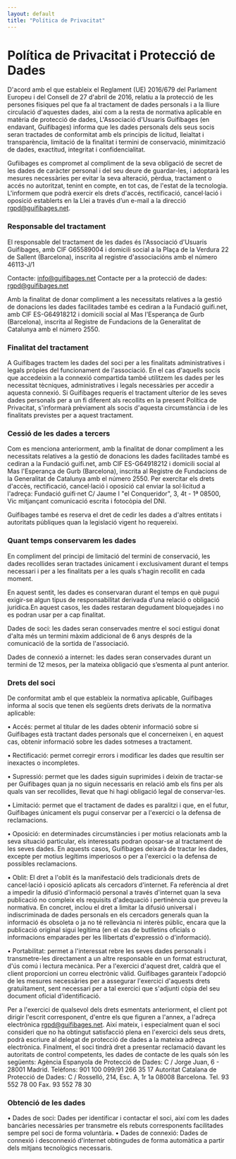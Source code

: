 ```yaml
---
layout: default
title: "Política de Privacitat"
---
```


# Política de Privacitat i Protecció de Dades

D'acord amb el que estableix el Reglament (UE) 2016/679 del Parlament Europeu i del Consell de 27 d'abril de 2016, relatiu a la protecció de les persones físiques pel que fa al tractament de dades personals i a la lliure circulació d'aquestes dades, així com a la resta de normativa aplicable en matèria de protecció de dades, L'Associació d'Usuaris Guifibages (en endavant, Guifibages) informa que les dades personals dels seus socis seran tractades de conformitat amb els principis de licitud, lleialtat i transparència, limitació de la finalitat i termini de conservació, minimització de dades, exactitud, integritat i confidencialitat.

Gufiibages es compromet al compliment de la seva obligació de secret de les dades de caràcter personal i del seu deure de guardar-les, i adoptarà les mesures necessàries per evitar la seva alteració, pèrdua, tractament o accés no autoritzat, tenint en compte, en tot cas, de l'estat de la tecnologia. L'informem que podrà exercir els drets d'accés, rectificació, cancel·lació i oposició establerts en la Llei a través d’un e-mail a la direcció rgpd@guifibages.net.

### Responsable del tractament
El responsable del tractament de les dades és l'Associació d'Usuaris Guifibages, amb CIF G65589004 i domicili social a la Plaça de la Verdura 22 de Sallent (Barcelona), inscrita al registre d'associacións amb el número 46113-J/1 

Contacte: info@guifibages.net
Contacte per a la protecció de dades: rgpd@guifibages.net

Amb la finalitat de donar compliment a les necessitats relatives a la gestió de donacions les dades facilitades també es cediran a la Fundació guifi.net, amb CIF ES-G64918212 i domicili social al Mas l'Esperança de Gurb (Barcelona), inscrita al Registre de Fundacions de la Generalitat de Catalunya amb el número 2550.

### Finalitat del tractament

A Guifibages tractem les dades del soci per a les finalitats administratives i legals pròpies del funcionament de l'associació. En el cas d'aquells socis que accedeixin a la connexió compartida també utilitzem les dades per les necessitat tècniques, administratives i legals necessàries per accedir a aquesta connexió. Si Guifibages requerís el tractament ulterior de les seves dades personals per a un fi diferent als recollits en la present Política de Privacitat, s'informarà prèviament als socis d'aquesta circumstància i de les finalitats previstes per a aquest tractament.

### Cessió de les dades a tercers

Com es menciona anteriorment, amb la finalitat de donar compliment a les necessitats relatives a la gestió de donacions les dades facilitades també es cediran a la Fundació guifi.net, amb CIF ES-G64918212 i domicili social al Mas l'Esperança de Gurb (Barcelona), inscrita al Registre de Fundacions de la Generalitat de Catalunya amb el número 2550. Per exercitar els drets d'accès, rectificació, cancel·lació i oposició cal enviar la sol·licitud a l'adreça: Fundació guifi·net C/ Jaume I "el Conqueridor", 3, 4t - 1ª 08500, Vic
mitjançant comunicació escrita i fotocòpia del DNI.

Guifibages també es reserva el dret de cedir les dades a d'altres entitats i autoritats públiques quan la legislació vigent ho requereixi. 

### Quant temps conservarem les dades

En compliment del principi de limitació del termini de conservació, les dades recollides seran tractades únicament i exclusivament durant el temps necessari i per a les finalitats per a les quals s'hagin recollit en cada moment.

En aquest sentit, les dades es conservaran durant el temps en què pugui exigir-se algun tipus de responsabilitat derivada d’una relació o obligació jurídica.En aquest casos, les dades restaran degudament bloquejades i no es podran usar per a cap finalitat. 

Dades de soci: les dades seran conservades mentre el soci estigui donat d'alta més un termini màxim addicional de 6 anys després de la comunicació de la sortida de l'associació.

Dades de connexió a internet: les dades seran conservades durant un termini de 12 mesos, per la mateixa obligació que s’esmenta al punt anterior.  

### Drets del soci 

De conformitat amb el que estableix la normativa aplicable, Guifibages informa al socis que tenen els següents drets derivats de la normativa aplicable:

• Accés: permet al titular de les dades obtenir informació sobre si Guifibages està tractant dades personals que el concerneixen i, en aquest cas, obtenir informació sobre les dades sotmeses a tractament.

• Rectificació: permet corregir errors i modificar les dades que resultin ser inexactes o incompletes.

• Supressió: permet que les dades siguin suprimides i deixin de tractar-se per Guifibages quan ja no siguin necessaris en relació amb els fins per als quals van ser recollides, llevat que hi hagi obligació legal de conservar-les.

• Limitació: permet que el tractament de dades es paralitzi i que, en el futur, Guifibages únicament els pugui conservar per a l'exercici o la defensa de reclamacions.

• Oposició: en determinades circumstàncies i per motius relacionats amb la seva situació particular, els interessats podran oposar-se al tractament de les seves dades. En aquests casos, Guifibages deixarà de tractar les dades, excepte per motius legítims imperiosos o per a l'exercici o la defensa de possibles reclamacions.

• Oblit: El dret a l'oblit és la manifestació dels tradicionals drets de cancel·lació i oposició aplicats als cercadors d'internet. Fa referència al dret a impedir la difusió d'informació personal a través d'internet quan la seva publicació no compleix els requisits d'adequació i pertinència que preveu la normativa. En concret, inclou el dret a limitar la difusió universal i indiscriminada de dades personals en els cercadors generals quan la informació és obsoleta o ja no té rellevància ni interès públic, encara que la publicació original sigui legítima (en el cas de butlletins oficials o informacions emparades per les llibertats d'expressió o d'informació).

• Portabilitat: permet a l'interessat rebre les seves dades personals i transmetre-les directament a un altre responsable en un format estructurat, d'ús comú i lectura mecànica. Per a l'exercici d'aquest dret, caldrà que el client proporcioni un correu electrònic vàlid.
Guifibages garanteix l'adopció de les mesures necessàries per a assegurar l'exercici d'aquests drets gratuïtament, sent necessari per a tal exercici que s'adjunti còpia del seu document oficial d'identificació.

Per a l'exercici de qualsevol dels drets esmentats anteriorment, el client pot dirigir l'escrit corresponent, d'entre els que figuren a l'annex, a l'adreça electrònica rgpd@guifibages.net. Així mateix, i especialment quan el soci consideri que no ha obtingut satisfacció plena en l'exercici dels seus drets, podrà escriure al delegat de protecció de dades a la mateixa adreça electrònica. Finalment, el soci tindrà dret a presentar reclamació davant les autoritats de control competents, les dades de contacte de les quals són les següents:
Agència Espanyola de Protecció de Dades: C / Jorge Juan, 6 - 28001 Madrid. Telèfons: 901 100 099/91 266 35 17
Autoritat Catalana de Protecció de Dades: C / Rosselló, 214, Esc. A, 1r 1a
08008 Barcelona. Tel. 93 552 78 00 Fax. 93 552 78 30  

### Obtenció de les dades

• Dades de soci: Dades per identificar i contactar el soci, així com les dades bancàries necessàries per transmetre els rebuts corresponents facilitades sempre pel soci de forma voluntària. 
• Dades de connexió: Dades de connexió i desconnexió d'internet obtingudes de forma automàtica a partir dels mitjans tecnològics necessaris.

